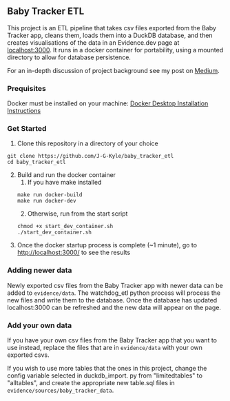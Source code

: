 ## Baby Tracker ETL
This project is an ETL pipeline that takes csv files exported from the Baby Tracker app, cleans them, loads them 
into a DuckDB database, and then creates visualisations of the data in an Evidence.dev page at [localhost:3000](https://localhost:3000). 
It runs in a docker container for portability, using a mounted directory to allow for database persistence.

For an in-depth discussion of project background see my post on [Medium](https://medium.com/@jonathan.gordon.kyle/data-engineering-my-way-through-new-parenthood-3ed371c5e0be).

### Prequisites
Docker must be installed on your machine: [Docker Desktop Installation Instructions](https://docs.docker.com/desktop/)

### Get Started
1. Clone this repository in a directory of your choice
```
git clone https://github.com/J-G-Kyle/baby_tracker_etl
cd baby_tracker_etl
```

2.  Build and run the docker container
    1. If you have make installed
    ```
    make run docker-build
    make run docker-dev
    ```
    2. Otherwise, run from the start script
     ```
     chmod +x start_dev_container.sh
     ./start_dev_container.sh
     ```
3. Once the docker startup process is complete (~1 minute), go to [http://localhost:3000/](http://localhost:3000) to 
   see the results

### Adding newer data
Newly exported csv files from the Baby Tracker app with newer data can be added to `evidence/data`. The watchdog_etl 
python process will process the new files and write them to the database. Once the database has updated 
localhost:3000 can be refreshed and the new data will appear on the page.

### Add your own data
If you have your own csv files from the Baby Tracker app that you want to use instead, replace the files that are in ```evidence/data``` with your own exported csvs.

If you wish to use more tables that the ones in this project, change the config variable selected in duckdb_import.
py from "limitedtables" to "alltables", and create the appropriate new table.sql files in 
`evidence/sources/baby_tracker_data`.
